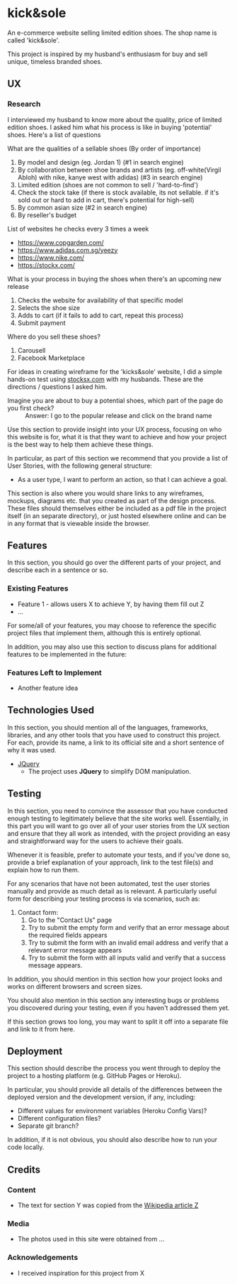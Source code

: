 # kick&sole

An e-commerce website selling limited edition shoes. The shop name is called 'kick&sole'.

This project is inspired by my husband's enthusiasm for buy and sell unique, timeless branded shoes.
 
## UX
 
### Research
I interviewed my husband to know more about the quality, price of limited edition shoes. I asked him what his process is like in buying 'potential' shoes. Here's a list of questions

What are the qualities of a sellable shoes (By order of importance)
1. By model and design (eg. Jordan 1) (#1 in search engine)
2. By collaboration between shoe brands and artists (eg. off-white(Virgil Abloh) with nike, kanye west with adidas) (#3 in search engine)
3. Limited edition (shoes are not common to sell / 'hard-to-find')
4. Check the stock take (if there is stock available, its not sellable. if it's sold out or hard to add in cart, there's potential for high-sell)
5. By common asian size (#2 in search engine)
6. By reseller's budget 

List of websites he checks every 3 times a week
- https://www.copgarden.com/
- https://www.adidas.com.sg/yeezy
- https://www.nike.com/
- https://stockx.com/

What is your process in buying the shoes when there's an upcoming new release
1. Checks the website for availability of that specific model
2. Selects the shoe size
3. Adds to cart (if it fails to add to cart, repeat this process)
4. Submit payment 

Where do you sell these shoes? 
1. Carousell
2. Facebook Marketplace

For ideas in creating wireframe for the 'kicks&sole' website, I did a simple hands-on test using [stocksx.com](https://stockx.com/) with my husbands. These are the directions / questions I asked him. 
<dl>
  <dt>Imagine you are about to buy a potential shoes, which part of the page do you first check?</dt>
  <dd>Answer: I go to the popular release and click on the brand name</dd>
</dl>


Use this section to provide insight into your UX process, focusing on who this website is for, what it is that they want to achieve and how your project is the best way to help them achieve these things.

In particular, as part of this section we recommend that you provide a list of User Stories, with the following general structure:
- As a user type, I want to perform an action, so that I can achieve a goal.

This section is also where you would share links to any wireframes, mockups, diagrams etc. that you created as part of the design process. These files should themselves either be included as a pdf file in the project itself (in an separate directory), or just hosted elsewhere online and can be in any format that is viewable inside the browser.

## Features

In this section, you should go over the different parts of your project, and describe each in a sentence or so.
 
### Existing Features
- Feature 1 - allows users X to achieve Y, by having them fill out Z
- ...

For some/all of your features, you may choose to reference the specific project files that implement them, although this is entirely optional.

In addition, you may also use this section to discuss plans for additional features to be implemented in the future:

### Features Left to Implement
- Another feature idea

## Technologies Used

In this section, you should mention all of the languages, frameworks, libraries, and any other tools that you have used to construct this project. For each, provide its name, a link to its official site and a short sentence of why it was used.

- [JQuery](https://jquery.com)
    - The project uses **JQuery** to simplify DOM manipulation.


## Testing

In this section, you need to convince the assessor that you have conducted enough testing to legitimately believe that the site works well. Essentially, in this part you will want to go over all of your user stories from the UX section and ensure that they all work as intended, with the project providing an easy and straightforward way for the users to achieve their goals.

Whenever it is feasible, prefer to automate your tests, and if you've done so, provide a brief explanation of your approach, link to the test file(s) and explain how to run them.

For any scenarios that have not been automated, test the user stories manually and provide as much detail as is relevant. A particularly useful form for describing your testing process is via scenarios, such as:

1. Contact form:
    1. Go to the "Contact Us" page
    2. Try to submit the empty form and verify that an error message about the required fields appears
    3. Try to submit the form with an invalid email address and verify that a relevant error message appears
    4. Try to submit the form with all inputs valid and verify that a success message appears.

In addition, you should mention in this section how your project looks and works on different browsers and screen sizes.

You should also mention in this section any interesting bugs or problems you discovered during your testing, even if you haven't addressed them yet.

If this section grows too long, you may want to split it off into a separate file and link to it from here.

## Deployment

This section should describe the process you went through to deploy the project to a hosting platform (e.g. GitHub Pages or Heroku).

In particular, you should provide all details of the differences between the deployed version and the development version, if any, including:
- Different values for environment variables (Heroku Config Vars)?
- Different configuration files?
- Separate git branch?

In addition, if it is not obvious, you should also describe how to run your code locally.


## Credits

### Content
- The text for section Y was copied from the [Wikipedia article Z](https://en.wikipedia.org/wiki/Z)

### Media
- The photos used in this site were obtained from ...

### Acknowledgements

- I received inspiration for this project from X
